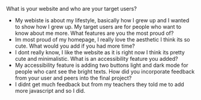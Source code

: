 What is your website and who are your target users?
- My webiste is about my lifestyle, basically how I grew up and I  wanted to show how I grew up. My target users are for people who want to know about me more. 
What features are you the most proud of?
- Im most proud of my homepage, I really love the aesthetic I think its so cute.
What would you add if you had more time?
- I dont really know, I like the website as it is right now I think its pretty cute and minimalistic.
What is an accessibility feature you added?
- My accessibility feature is adding two buttons light and dark mode for people who cant see the bright texts.
How did you incorporate feedback from your user and peers into the final project?
- I didnt get much feedback but from my teachers they told me to add more javascript and so I did.
